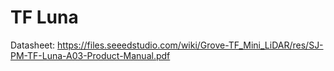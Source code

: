 # TF Luna

Datasheet: https://files.seeedstudio.com/wiki/Grove-TF_Mini_LiDAR/res/SJ-PM-TF-Luna-A03-Product-Manual.pdf
